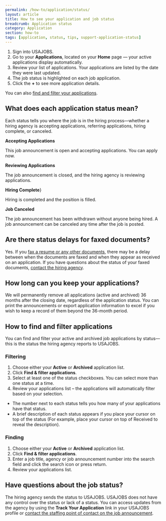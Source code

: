 ```yaml
---
permalink: /how-to/application/status/
layout: article
title: How to see your application and job status
breadcrumb: Application status
category: Application
section: how-to
tags: [application, status, tips, support-application-status]
---
```


1.	Sign into USAJOBS.
2.	Go to your **Applications**, located on your **Home** page — your active applications display automatically.
3.	Review your list of applications. Your applications are listed by the date they were last updated.
4.	The job status is highlighted on each job application.
5.	Click the **+** to see more application details.

You can also [find and filter your applications](#how-to-find-and-filter-applications).

## What does each application status mean?

Each status tells you where the job is in the hiring process—whether a hiring agency is accepting applications, referring applications, hiring complete, or canceled.

**Accepting Applications**

This job announcement is open and accepting applications. You can apply now.

**Reviewing Applications**

The job announcement is closed, and the hiring agency is reviewing applications.

**Hiring Complete**}

Hiring is completed and the position is filled.

**Job Canceled**

The job announcement has been withdrawn without anyone being hired. A job announcement can be canceled any time after the job is posted.

## Are there status delays for faxed documents?

Yes. If you [fax a resume or any other documents](../../account/documents/fax/), there may be a delay between when the documents are faxed and when they appear as received on an application. If you have questions about the status of your faxed documents, [contact the hiring agency](../agency/contact/).

## How long can you keep your applications?

We will permanently remove all applications (active and archived) 36 months after the closing date, regardless of the application status. You can print the announcements or export application information to excel if you wish to keep a record of them beyond the 36-month period.

## How to find and filter applications  

You can find and filter your active and archived job applications by status—this is the status the hiring agency reports to USAJOBS.

### Filtering

1.	Choose either your **Active** or **Archived** application list.
2.	Click **Find &amp; filter applications**.
3.	Select at least one of the status checkboxes. You can select more than one status at a time.
4.	Review your applications list – the applications will automatically filter based on your selection.

* The number next to each status tells you how many of your applications have that status.
* A brief description of each status appears if you place your cursor on top of the status (For example, place your cursor on top of Received to reveal the description).

### Finding

1.	Choose either your **Active** or **Archived** application list.
2.	Click **Find &amp; filter applications**.
3.	Enter a job title, agency or job announcement number into the search field and click the search icon or press return.
4.	Review your applications list.

## Have questions about the job status?

The hiring agency sends the status to USAJOBS. USAJOBS does not have any control over the status or lack of a status. You can access updates from the agency by using the **Track Your Application** link in your USAJOBS profile or [contact the staffing point of contact on the job announcement](../agency/contact/).

